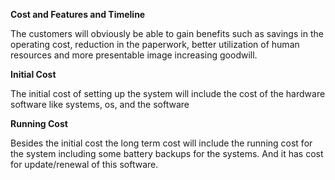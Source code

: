 **Cost and Features and Timeline**

The customers will obviously be able to gain benefits such as savings in the operating cost, reduction in the paperwork, better utilization of human resources and more presentable image increasing goodwill.

**Initial Cost**

The initial cost of setting up the system will include the cost of the hardware software like systems, os, and the software

**Running Cost**

Besides the initial cost the long term cost will include the running cost for the system including some battery backups for the systems.
And it has cost for update/renewal of this software.

